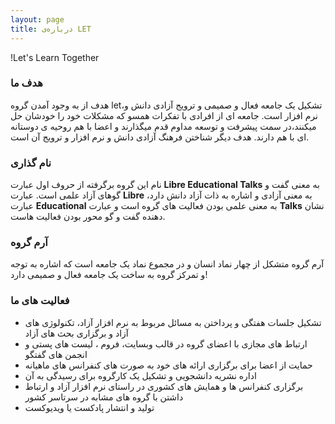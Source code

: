 ```yaml
---
layout: page
title: درباره‌ی LET
---
```


<p class="message">
!Let's Learn Together
</p>

### هدف ما
هدف از به وجود آمدن گروه let،تشکیل یک جامعه فعال و صمیمی و ترویج آزادی دانش و نرم افزار است.
جامعه ای از افرادی با تفکرات همسو که مشکلات خود را خودشان حل میکنند،در سمت   پیشرفت و توسعه مداوم قدم میگذارند و اعضا با هم روحیه ی دوستانه ای با هم دارند.
هدف دیگر شناختن فرهنگ آزادی دانش و نرم افزار و ترویج آن است.

### نام گذاری
نام این گروه برگرفته از حروف اول عبارت **Libre Educational Talks** به معنی گفت و گوهای آزاد علمی است.
عبارت **Libre** به معنی آزادی و اشاره به ذات آزاد دانش دارد،  عبارت **Educational** به معنی علمی بودن فعالیت های گروه است و عبارت **Talks** نشان دهنده گفت و گو محور بودن فعالیت هاست.

### آرم گروه
آرم گروه متشکل از چهار نماد انسان و در مجموع نماد یک جامعه است که اشاره به توجه و تمرکز گروه به ساخت یک جامعه فعال و صمیمی دارد!

### فعالیت های ما
* تشکیل جلسات هفتگی و پرداختن به مسائل مربوط به نرم افزار آزاد، تکنولوژی های آزاد و برگزاری بحث های آزاد
* ارتباط های مجازی با اعضای گروه در قالب وبسایت، فروم ، لیست های پستی و انجمن های گفتگو
* حمایت از اعضا برای برگزاری ارائه های خود به صورت های کنفرانس های ماهیانه
* اداره نشریه دانشجویی و تشکیل یک کارگروه برای رسیدگی به آن
* برگزاری کنفرانس ها و همایش های کشوری در راستای نرم افزار آزاد و ارتباط داشتن با گروه های مشابه در سرتاسر کشور
* تولید و انتشار پادکست یا ویدیوکست